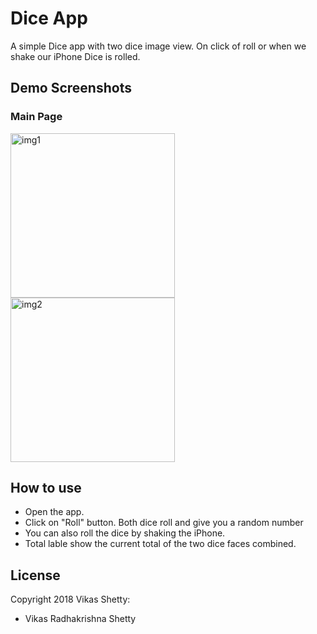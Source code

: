 # Dice App
A simple Dice app with two dice image view. On click of roll or when we shake our iPhone Dice is rolled. 

## Demo Screenshots

### Main Page
<img width="263" alt="img1" src="https://user-images.githubusercontent.com/22437872/42197806-715d5a80-7e39-11e8-9f5f-8d778826b3f9.PNG">
<img width="263" alt="img2" src="https://user-images.githubusercontent.com/22437872/42197809-7551af38-7e39-11e8-8de9-2a452ceaa042.PNG">

## How to use
- Open the app. 
- Click on "Roll" button. Both dice roll and give you a random number
- You can also roll the dice by shaking the iPhone. 
- Total lable show the current total of the two dice faces combined. 

## License
Copyright 2018 Vikas Shetty:
- Vikas Radhakrishna Shetty
